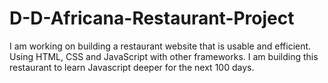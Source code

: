 # D-D-Africana-Restaurant-Project
I am working on building a restaurant website that is usable and efficient. Using HTML, CSS and JavaScript with other frameworks.
I am building this restaurant to learn Javascript deeper for the next 100 days.
